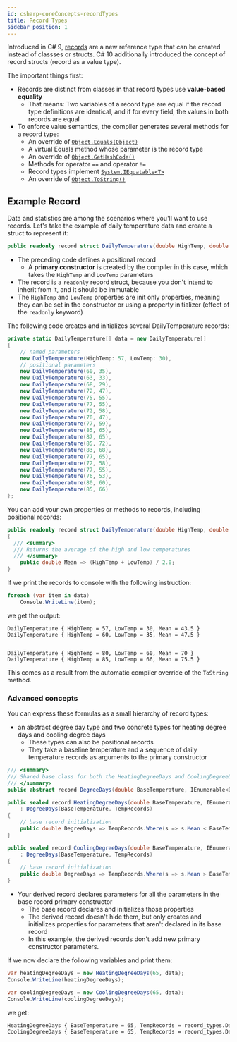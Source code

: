 ```yaml
---
id: csharp-coreConcepts-recordTypes
title: Record Types
sidebar_position: 1
---
```


Introduced in C# 9, [records](https://docs.microsoft.com/en-us/dotnet/csharp/language-reference/builtin-types/record) are a new reference type that can be created instead of classses or structs. C# 10 additionally introduced the concept of record structs (record as a value type).

The important things first:

- Records are distinct from classes in that record types use **value-based equality**
  - That means: Two variables of a record type are equal if the record type definitions are identical, and if for every field, the values in both records are equal
- To enforce value semantics, the compiler generates several methods for a record type:
  - An override of [`Object.Equals(Object)`](<https://docs.microsoft.com/en-us/dotnet/api/system.object.equals#system-object-equals(system-object)>)
  - A virtual Equals method whose parameter is the record type
  - An override of [`Object.GetHashCode()`](https://docs.microsoft.com/en-us/dotnet/api/system.object.gethashcode#system-object-gethashcode)
  - Methods for operator `==` and operator `!=`
  - Record types implement [`System.IEquatable<T>`](https://docs.microsoft.com/en-us/dotnet/api/system.iequatable-1)
  - An override of [`Object.ToString()`](https://docs.microsoft.com/en-us/dotnet/api/system.object.tostring#system-object-tostring)

## Example Record

Data and statistics are among the scenarios where you'll want to use records. Let's take the example of daily temperature data and create a struct to represent it:

```cs
public readonly record struct DailyTemperature(double HighTemp, double LowTemp);
```

- The preceding code defines a positional record
  - A **primary constructor** is created by the compiler in this case, which takes the `HighTemp` and `LowTemp` parameters
- The record is a `readonly` record struct, because you don't intend to inherit from it, and it should be immutable
- The `HighTemp` and `LowTemp` properties are init only properties, meaning they can be set in the constructor or using a property initializer (effect of the `readonly` keyword)

The following code creates and initializes several DailyTemperature records:

```cs
private static DailyTemperature[] data = new DailyTemperature[]
{
    // named parameters
    new DailyTemperature(HighTemp: 57, LowTemp: 30),
    // positional parameters
    new DailyTemperature(60, 35),
    new DailyTemperature(63, 33),
    new DailyTemperature(68, 29),
    new DailyTemperature(72, 47),
    new DailyTemperature(75, 55),
    new DailyTemperature(77, 55),
    new DailyTemperature(72, 58),
    new DailyTemperature(70, 47),
    new DailyTemperature(77, 59),
    new DailyTemperature(85, 65),
    new DailyTemperature(87, 65),
    new DailyTemperature(85, 72),
    new DailyTemperature(83, 68),
    new DailyTemperature(77, 65),
    new DailyTemperature(72, 58),
    new DailyTemperature(77, 55),
    new DailyTemperature(76, 53),
    new DailyTemperature(80, 60),
    new DailyTemperature(85, 66)
};
```

You can add your own properties or methods to records, including positional records:

```cs
public readonly record struct DailyTemperature(double HighTemp, double LowTemp)
{
  /// <summary>
  /// Returns the average of the high and low temperatures
  /// </summary>
    public double Mean => (HighTemp + LowTemp) / 2.0;
}
```

If we print the records to console with the following instruction:

```cs
foreach (var item in data)
    Console.WriteLine(item);
```

we get the output:

```cli
DailyTemperature { HighTemp = 57, LowTemp = 30, Mean = 43.5 }
DailyTemperature { HighTemp = 60, LowTemp = 35, Mean = 47.5 }


DailyTemperature { HighTemp = 80, LowTemp = 60, Mean = 70 }
DailyTemperature { HighTemp = 85, LowTemp = 66, Mean = 75.5 }
```

This comes as a result from the automatic compiler override of the `ToString` method.

### Advanced concepts

You can express these formulas as a small hierarchy of record types:

- an abstract degree day type and two concrete types for heating degree days and cooling degree days
  - These types can also be positional records
  - They take a baseline temperature and a sequence of daily temperature records as arguments to the primary constructor

```cs
/// <summary>
/// Shared base class for both the HeatingDegreeDays and CoolingDegreeDays records
/// </summary>
public abstract record DegreeDays(double BaseTemperature, IEnumerable<DailyTemperature> TempRecords);

public sealed record HeatingDegreeDays(double BaseTemperature, IEnumerable<DailyTemperature> TempRecords)
    : DegreeDays(BaseTemperature, TempRecords)
{
    // base record initialization
    public double DegreeDays => TempRecords.Where(s => s.Mean < BaseTemperature).Sum(s => BaseTemperature - s.Mean);
}

public sealed record CoolingDegreeDays(double BaseTemperature, IEnumerable<DailyTemperature> TempRecords)
    : DegreeDays(BaseTemperature, TempRecords)
{
    // base record initialization
    public double DegreeDays => TempRecords.Where(s => s.Mean > BaseTemperature).Sum(s => s.Mean - BaseTemperature);
}
```

- Your derived record declares parameters for all the parameters in the base record primary constructor
  - The base record declares and initializes those properties
  - The derived record doesn't hide them, but only creates and initializes properties for parameters that aren't declared in its base record
  - In this example, the derived records don't add new primary constructor parameters.

If we now declare the following variables and print them:

```cs
var heatingDegreeDays = new HeatingDegreeDays(65, data);
Console.WriteLine(heatingDegreeDays);

var coolingDegreeDays = new CoolingDegreeDays(65, data);
Console.WriteLine(coolingDegreeDays);
```

we get:

```txt
HeatingDegreeDays { BaseTemperature = 65, TempRecords = record_types.DailyTemperature[], DegreeDays = 85 }
CoolingDegreeDays { BaseTemperature = 65, TempRecords = record_types.DailyTemperature[], DegreeDays = 71.5 }
```
